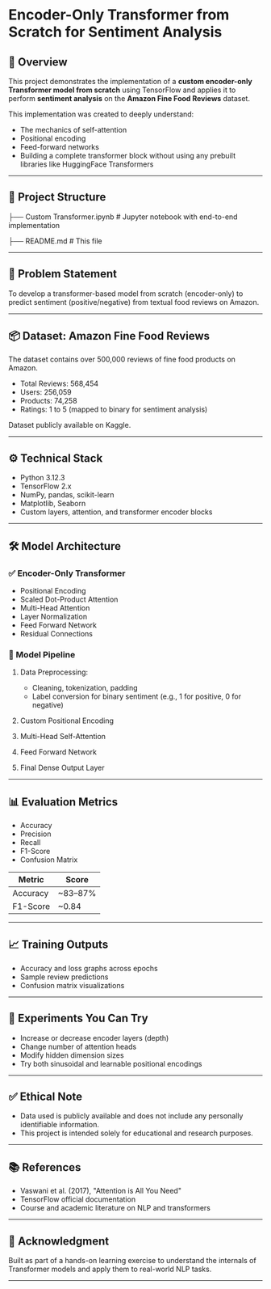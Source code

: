 # Encoder-Only Transformer from Scratch for Sentiment Analysis

## 🧠 Overview

This project demonstrates the implementation of a **custom encoder-only Transformer model from scratch** using TensorFlow and applies it to perform **sentiment analysis** on the **Amazon Fine Food Reviews** dataset.

This implementation was created to deeply understand:
- The mechanics of self-attention
- Positional encoding
- Feed-forward networks
- Building a complete transformer block without using any prebuilt libraries like HuggingFace Transformers

---

## 📁 Project Structure
├── Custom Transformer.ipynb # Jupyter notebook with end-to-end implementation

├── README.md # This file

---

## 📌 Problem Statement

To develop a transformer-based model from scratch (encoder-only) to predict sentiment (positive/negative) from textual food reviews on Amazon.

---

## 📦 Dataset: Amazon Fine Food Reviews

The dataset contains over 500,000 reviews of fine food products on Amazon.

- Total Reviews: 568,454
- Users: 256,059
- Products: 74,258
- Ratings: 1 to 5 (mapped to binary for sentiment analysis)

Dataset publicly available on Kaggle.

---

## ⚙️ Technical Stack

- Python 3.12.3
- TensorFlow 2.x
- NumPy, pandas, scikit-learn
- Matplotlib, Seaborn
- Custom layers, attention, and transformer encoder blocks

---

## 🛠️ Model Architecture

### ✅ Encoder-Only Transformer

- Positional Encoding
- Scaled Dot-Product Attention
- Multi-Head Attention
- Layer Normalization
- Feed Forward Network
- Residual Connections

### 🧱 Model Pipeline

1. Data Preprocessing:
   - Cleaning, tokenization, padding
   - Label conversion for binary sentiment (e.g., 1 for positive, 0 for negative)

2. Custom Positional Encoding

3. Multi-Head Self-Attention

4. Feed Forward Network

5. Final Dense Output Layer

---

## 📊 Evaluation Metrics

- Accuracy
- Precision
- Recall
- F1-Score
- Confusion Matrix

| Metric    | Score     |
|-----------|-----------|
| Accuracy  | ~83–87%   |
| F1-Score  | ~0.84     |

---

## 📈 Training Outputs

- Accuracy and loss graphs across epochs
- Sample review predictions
- Confusion matrix visualizations

---

## 🧪 Experiments You Can Try

- Increase or decrease encoder layers (depth)
- Change number of attention heads
- Modify hidden dimension sizes
- Try both sinusoidal and learnable positional encodings

---

## ✅ Ethical Note

- Data used is publicly available and does not include any personally identifiable information.
- This project is intended solely for educational and research purposes.

---

## 📚 References

- Vaswani et al. (2017), "Attention is All You Need"
- TensorFlow official documentation
- Course and academic literature on NLP and transformers

---

## 🙌 Acknowledgment

Built as part of a hands-on learning exercise to understand the internals of Transformer models and apply them to real-world NLP tasks.

---
